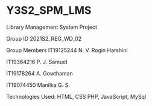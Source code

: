# Y3S2_SPM_LMS

Library Management System Project

Group ID 2021S2_REG_WD_02

Group Members 
IT19125244	N. V. Rogin Harshini

IT19364216	P. J. Samuel

IT19178264	A. Gowthaman

IT19074450 	Manilka G. S.

Technologies Used: HTML, CSS PHP, JavaScript, MySql


